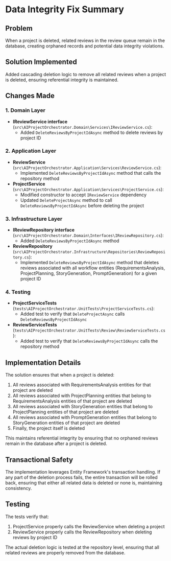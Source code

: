 # Data Integrity Fix Summary

## Problem
When a project is deleted, related reviews in the review queue remain in the database, creating orphaned records and potential data integrity violations.

## Solution Implemented
Added cascading deletion logic to remove all related reviews when a project is deleted, ensuring referential integrity is maintained.

## Changes Made

### 1. Domain Layer
- **IReviewService interface** (`src\AIProjectOrchestrator.Domain\Services\IReviewService.cs`):
  - Added `DeleteReviewsByProjectIdAsync` method to delete reviews by project ID

### 2. Application Layer
- **ReviewService** (`src\AIProjectOrchestrator.Application\Services\ReviewService.cs`):
  - Implemented `DeleteReviewsByProjectIdAsync` method that calls the repository method
- **ProjectService** (`src\AIProjectOrchestrator.Application\Services\ProjectService.cs`):
  - Modified constructor to accept `IReviewService` dependency
  - Updated `DeleteProjectAsync` method to call `DeleteReviewsByProjectIdAsync` before deleting the project

### 3. Infrastructure Layer
- **IReviewRepository interface** (`src\AIProjectOrchestrator.Domain\Interfaces\IReviewRepository.cs`):
  - Added `DeleteReviewsByProjectIdAsync` method
- **ReviewRepository** (`src\AIProjectOrchestrator.Infrastructure\Repositories\ReviewRepository.cs`):
  - Implemented `DeleteReviewsByProjectIdAsync` method that deletes reviews associated with all workflow entities (RequirementsAnalysis, ProjectPlanning, StoryGeneration, PromptGeneration) for a given project ID

### 4. Testing
- **ProjectServiceTests** (`tests\AIProjectOrchestrator.UnitTests\ProjectServiceTests.cs`):
  - Added test to verify that `DeleteProjectAsync` calls `DeleteReviewsByProjectIdAsync`
- **ReviewServiceTests** (`tests\AIProjectOrchestrator.UnitTests\Review\ReviewServiceTests.cs`):
  - Added test to verify that `DeleteReviewsByProjectIdAsync` calls the repository method

## Implementation Details

The solution ensures that when a project is deleted:
1. All reviews associated with RequirementsAnalysis entities for that project are deleted
2. All reviews associated with ProjectPlanning entities that belong to RequirementsAnalysis entities of that project are deleted
3. All reviews associated with StoryGeneration entities that belong to ProjectPlanning entities of that project are deleted
4. All reviews associated with PromptGeneration entities that belong to StoryGeneration entities of that project are deleted
5. Finally, the project itself is deleted

This maintains referential integrity by ensuring that no orphaned reviews remain in the database after a project is deleted.

## Transactional Safety
The implementation leverages Entity Framework's transaction handling. If any part of the deletion process fails, the entire transaction will be rolled back, ensuring that either all related data is deleted or none is, maintaining consistency.

## Testing
The tests verify that:
1. ProjectService properly calls the ReviewService when deleting a project
2. ReviewService properly calls the ReviewRepository when deleting reviews by project ID

The actual deletion logic is tested at the repository level, ensuring that all related reviews are properly removed from the database.